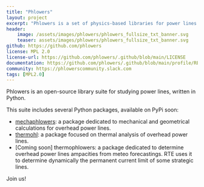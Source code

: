 ```yaml
---
title: "Phlowers"
layout: project
excerpt: "Phlowers is a set of physics-based libraries for power lines studies."
header:
    image: /assets/images/phlowers/phlowers_fullsize_txt_banner.svg
    teaser: assets/images/phlowers/phlowers_fullsize_txt_banner.svg
github: https://github.com/phlowers
license: MPL 2.0
license-url: https://github.com/phlowers/.github/blob/main/LICENSE
documentation: https://github.com/phlowers/.github/blob/main/profile/README.md
community: https://phlowerscommunity.slack.com
tags: [MPL2.0]
---
```


Phlowers is an open-source library suite for studying power lines, written in Python.

This suite includes several Python packages, available on PyPi soon:

- [mechaphlowers](https://github.com/phlowers/mechaphlowers): a package dedicated to mechanical and geometrical calculations for overhead power lines.
- [thermohl](https://github.com/phlowers/thermohl): a package focused on thermal analysis of overhead power lines.
- [Coming soon] thermophlowers: a package dedicated to determine overhead power lines ampacities from meteo forecastings.
RTE uses it to determine dynamically the permanent current limit of some strategic lines.    

Join us!
